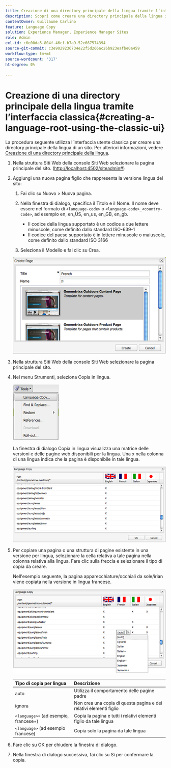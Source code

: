 ```yaml
---
title: Creazione di una directory principale della lingua tramite l’interfaccia classica
description: Scopri come creare una directory principale della lingua in Adobe Experience Manager utilizzando l’interfaccia classica.
contentOwner: Guillaume Carlino
feature: Language Copy
solution: Experience Manager, Experience Manager Sites
role: Admin
exl-id: c6e00da5-804f-46cf-b7a9-52e667574394
source-git-commit: c3e9029236734e22f5d266ac26b923eafbe0a459
workflow-type: tm+mt
source-wordcount: '317'
ht-degree: 0%

---
```


# Creazione di una directory principale della lingua tramite l’interfaccia classica{#creating-a-language-root-using-the-classic-ui}

La procedura seguente utilizza l’interfaccia utente classica per creare una directory principale della lingua di un sito. Per ulteriori informazioni, vedere [Creazione di una directory principale della lingua](/help/sites-administering/tc-prep.md#creating-a-language-root).

1. Nella struttura Siti Web della console Siti Web selezionare la pagina principale del sito. ([http://localhost:4502/siteadmin#](http://localhost:4502/siteadmin#))
1. Aggiungi una nuova pagina figlio che rappresenta la versione lingua del sito:

   1. Fai clic su Nuovo > Nuova pagina.
   1. Nella finestra di dialogo, specifica il Titolo e il Nome. Il nome deve essere nel formato di `<language-code>` o `<language-code>_<country-code>`, ad esempio en, en_US, en_us, en_GB, en_gb.

      * Il codice della lingua supportato è un codice a due lettere minuscole, come definito dallo standard ISO-639-1
      * Il codice del paese supportato è in lettere minuscole o maiuscole, come definito dallo standard ISO 3166

   1. Seleziona il Modello e fai clic su Crea.

   ![newpagefr](assets/newpagefr.png)

1. Nella struttura Siti Web della console Siti Web selezionare la pagina principale del sito.
1. Nel menu Strumenti, seleziona Copia in lingua.

   ![toolslanguagecopy](assets/toolslanguagecopy.png)

   La finestra di dialogo Copia in lingua visualizza una matrice delle versioni e delle pagine web disponibili per la lingua. Una x nella colonna di una lingua indica che la pagina è disponibile in tale lingua.

   ![languagecopydialog](assets/languagecopydialog.png)

1. Per copiare una pagina o una struttura di pagine esistente in una versione per lingua, selezionare la cella relativa a tale pagina nella colonna relativa alla lingua. Fare clic sulla freccia e selezionare il tipo di copia da creare.

   Nell&#39;esempio seguente, la pagina apparecchiature/occhiali da sole/irian viene copiata nella versione in lingua francese.

   ![elenco a discesa languagecopydilogdown](assets/languagecopydilogdropdown.png)

   | Tipo di copia per lingua | Descrizione |
   |---|---|
   | auto | Utilizza il comportamento delle pagine padre |
   | ignora | Non crea una copia di questa pagina e dei relativi elementi figlio |
   | `<language>+` (ad esempio, francese+) | Copia la pagina e tutti i relativi elementi figlio da tale lingua |
   | `<language>` (ad esempio francese) | Copia solo la pagina da tale lingua |

1. Fare clic su OK per chiudere la finestra di dialogo.
1. Nella finestra di dialogo successiva, fai clic su Sì per confermare la copia.
